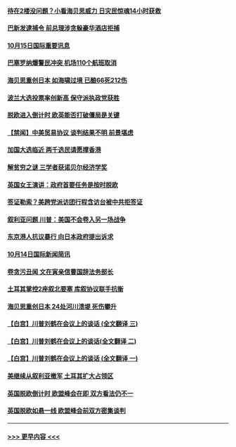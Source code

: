 #### [待在2楼没问题？小看海贝思威力 日灾民惊魂14小时获救](../pages/prog202/a102686375.md?t=10151301) 
#### [巴新发逮捕令 前总理涉贪躲豪华酒店拒捕](../pages/prog202/a102686322.md?t=10151301) 
#### [10月15日国际重要讯息](../pages/prog202/a102686292.md?t=10151301) 
#### [巴塞罗纳爆警民冲突 机场110个航班取消](../pages/prog202/a102686221.md?t=10151301) 
#### [海贝思重创日本 如海啸过境 已酿66死212伤](../pages/prog202/a102686072.md?t=10151301) 
#### [波兰大选投票率创新高 保守派执政党获胜](../pages/prog202/a102685745.md?t=10151301) 
#### [脱欧进入倒计时 欧英能否打破僵局是关键](../pages/prog202/a102685894.md?t=10151301) 
#### [【禁闻】中美贸易协议 谈判结果不明 前景堪虑](../pages/prog202/a102685876.md?t=10151301) 
#### [加国大选临近  两千选民请愿撑香港](../pages/prog202/a102685808.md?t=10151301) 
#### [解贫穷之谜 三学者获诺贝尔经济学奖](../pages/prog202/a102685743.md?t=10151301) 
#### [英国女王演讲：政府首要任务是按时脱欧](../pages/prog202/a102685747.md?t=10151301) 
#### [签证勒索？美跨党派访团行程含访台被中共拒签证](../pages/prog202/a102685686.md?t=10151301) 
#### [叙利亚问题 川普：美国不会卷入另一场战争](../pages/prog202/a102685728.md?t=10151301) 
#### [东京港人抗议暴行 向日本政府提出诉求](../pages/prog202/a102685642.md?t=10151301) 
#### [10月14日国际新闻简讯](../pages/prog202/a102685467.md?t=10151301) 
#### [卷贪污丑闻 文在寅亲信曹国辞法务部长](../pages/prog202/a102685350.md?t=10151301) 
#### [土耳其掌控2座叙北要塞 库叙协议联手抗衡](../pages/prog202/a102685305.md?t=10151301) 
#### [海贝思重创日本 24处河川溃堤 死伤攀升](../pages/prog202/a102685220.md?t=10151301) 
#### [【白宫】川普刘鹤在会议上的谈话 (全文翻译 三)](../pages/prog202/a102685168.md?t=10151301) 
#### [【白宫】川普刘鹤在会议上的谈话(全文翻译 二)](../pages/prog202/a102685163.md?t=10151301) 
#### [【白宫】川普刘鹤在会议上的谈话 (全文翻译 一)](../pages/prog202/a102685160.md?t=10151301) 
#### [美继续从叙利亚撤军 土耳其扩大占领区](../pages/prog202/a102685103.md?t=10151301) 
#### [英国脱欧倒计时 欧盟峰会在即 双方看法仍不一](../pages/prog202/a102685131.md?t=10151301) 
#### [英国脱欧如悬一线 欧盟峰会前双方密集谈判](../pages/prog202/a102684979.md?t=10151301) 

----
#### [ >>> 更早内容 <<< ](../indexes/prog202-earlier.md)
